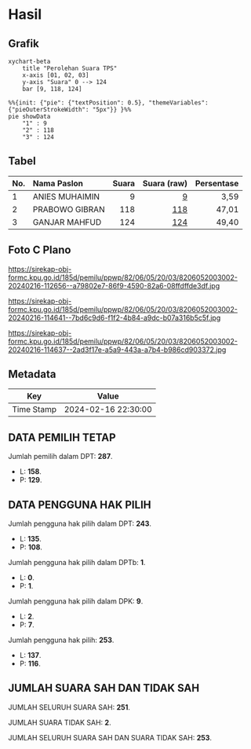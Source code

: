 # Hasil

## Grafik

```mermaid
xychart-beta
    title "Perolehan Suara TPS"
    x-axis [01, 02, 03]
    y-axis "Suara" 0 --> 124
    bar [9, 118, 124]
```

```mermaid
%%{init: {"pie": {"textPosition": 0.5}, "themeVariables": {"pieOuterStrokeWidth": "5px"}} }%%
pie showData
    "1" : 9
    "2" : 118
    "3" : 124
```

## Tabel

| No. | Nama Paslon    | Suara | Suara (raw) | Persentase |
|:--- |:-------------- | -----:| -----------:| ----------:|
| 1   | ANIES MUHAIMIN | 9     | [9][p-1]    | 3,59       |
| 2   | PRABOWO GIBRAN | 118   | [118][p-2]  | 47,01      |
| 3   | GANJAR MAHFUD  | 124   | [124][p-3]  | 49,40      |


[p-1]: https://github.com/gigit-pemilu/pemilu-2024-82-maluku-utara/blob/main/pilpres/hitung-suara/sub/82-maluku-utara/sub/06-halmahera-timur/sub/05-wasile-tengah/sub/2003-puao/sub/002-tps/sub/paslon-1.txt
[p-2]: https://github.com/gigit-pemilu/pemilu-2024-82-maluku-utara/blob/main/pilpres/hitung-suara/sub/82-maluku-utara/sub/06-halmahera-timur/sub/05-wasile-tengah/sub/2003-puao/sub/002-tps/sub/paslon-2.txt
[p-3]: https://github.com/gigit-pemilu/pemilu-2024-82-maluku-utara/blob/main/pilpres/hitung-suara/sub/82-maluku-utara/sub/06-halmahera-timur/sub/05-wasile-tengah/sub/2003-puao/sub/002-tps/sub/paslon-3.txt

## Foto C Plano

https://sirekap-obj-formc.kpu.go.id/185d/pemilu/ppwp/82/06/05/20/03/8206052003002-20240216-112656--a79802e7-86f9-4590-82a6-08ffdffde3df.jpg

https://sirekap-obj-formc.kpu.go.id/185d/pemilu/ppwp/82/06/05/20/03/8206052003002-20240216-114641--7bd6c9d6-f1f2-4b84-a9dc-b07a316b5c5f.jpg

https://sirekap-obj-formc.kpu.go.id/185d/pemilu/ppwp/82/06/05/20/03/8206052003002-20240216-114637--2ad3f17e-a5a9-443a-a7b4-b986cd903372.jpg


## Metadata

| Key        | Value               |
| ---------- | ------------------- |
| Time Stamp | 2024-02-16 22:30:00 |


## DATA PEMILIH TETAP

Jumlah pemilih dalam DPT: **287**.
 * L: **158**.
 * P: **129**.

## DATA PENGGUNA HAK PILIH

Jumlah pengguna hak pilih dalam DPT: **243**.
 * L: **135**.
 * P: **108**.

Jumlah pengguna hak pilih dalam DPTb: **1**.
 * L: **0**.
 * P: **1**.

Jumlah pengguna hak pilih dalam DPK: **9**.
 * L: **2**.
 * P: **7**.

Jumlah pengguna hak pilih: **253**.
 * L: **137**.
 * P: **116**.

## JUMLAH SUARA SAH DAN TIDAK SAH

JUMLAH SELURUH SUARA SAH: **251**.

JUMLAH SUARA TIDAK SAH: **2**.

JUMLAH SELURUH SUARA SAH DAN SUARA TIDAK SAH: **253**.


